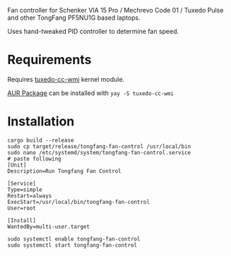 Fan controller for Schenker VIA 15 Pro / Mechrevo Code 01 / Tuxedo Pulse and other TongFang PF5NU1G based laptops.

Uses hand-tweaked PID controller to determine fan speed.

# Requirements

Requires [tuxedo-cc-wmi](https://github.com/tuxedocomputers/tuxedo-cc-wmi) kernel module.

[AUR Package](https://aur.archlinux.org/packages/tuxedo-cc-wmi/) can be installed with `yay -S tuxedo-cc-wmi`

# Installation

```
cargo build --release
sudo cp target/release/tongfang-fan-control /usr/local/bin
sudo nano /etc/systemd/system/tongfang-fan-control.service
# paste following
[Unit]
Description=Run Tongfang Fan Control

[Service]
Type=simple
Restart=always
ExecStart=/usr/local/bin/tongfang-fan-control
User=root

[Install]
WantedBy=multi-user.target

sudo systemctl enable tongfang-fan-control
sudo systemctl start tongfang-fan-control
```
